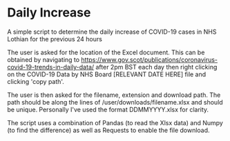 # Daily Increase

A simple script to determine the daily increase of COVID-19 cases in NHS Lothian for the previous 24 hours

The user is asked for the location of the Excel document. This can be obtained by navigating to https://www.gov.scot/publications/coronavirus-covid-19-trends-in-daily-data/ after 2pm BST each day then right clicking on the COVID-19 Data by NHS Board [RELEVANT DATE HERE] file and clicking 'copy path'. 

The user is then asked for the filename, extension and download path. The path should be along the lines of /user/downloads/filename.xlsx and should be unique. Personally I've used the format DDMMYYYY.xlsx for clarity. 

The script uses a combination of Pandas (to read the Xlsx data) and Numpy (to find the difference) as well as Requests to enable the file download.


